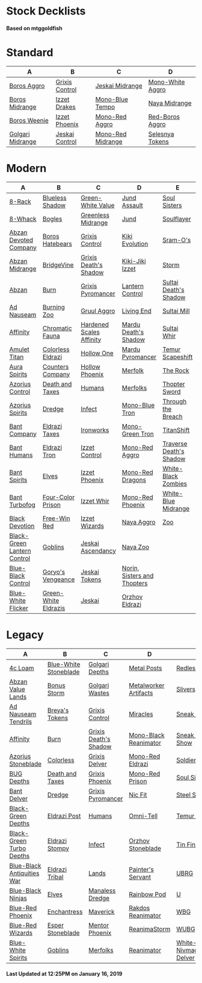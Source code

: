 # Stock Decklists
#### Based on mtggoldfish


# Standard

|                                 A                                  |                               B                                |                                  C                                   |                                 D                                  |
|--------------------------------------------------------------------|----------------------------------------------------------------|----------------------------------------------------------------------|--------------------------------------------------------------------|
|[Boros Aggro](./mtggoldfish/Standard/decks/Boros_Aggro.md)          |[Grixis Control](./mtggoldfish/Standard/decks/Grixis_Control.md)|[Jeskai Midrange](./mtggoldfish/Standard/decks/Jeskai_Midrange.md)    |[Mono-White Aggro](./mtggoldfish/Standard/decks/Mono-White_Aggro.md)|
|[Boros Midrange](./mtggoldfish/Standard/decks/Boros_Midrange.md)    |[Izzet Drakes](./mtggoldfish/Standard/decks/Izzet_Drakes.md)    |[Mono-Blue Tempo](./mtggoldfish/Standard/decks/Mono-Blue_Tempo.md)    |[Naya Midrange](./mtggoldfish/Standard/decks/Naya_Midrange.md)      |
|[Boros Weenie](./mtggoldfish/Standard/decks/Boros_Weenie.md)        |[Izzet Phoenix](./mtggoldfish/Standard/decks/Izzet_Phoenix.md)  |[Mono-Red Aggro](./mtggoldfish/Standard/decks/Mono-Red_Aggro.md)      |[Red-Boros Aggro](./mtggoldfish/Standard/decks/Red-Boros_Aggro.md)  |
|[Golgari Midrange](./mtggoldfish/Standard/decks/Golgari_Midrange.md)|[Jeskai Control](./mtggoldfish/Standard/decks/Jeskai_Control.md)|[Mono-Red Midrange](./mtggoldfish/Standard/decks/Mono-Red_Midrange.md)|[Selesnya Tokens](./mtggoldfish/Standard/decks/Selesnya_Tokens.md)  |


# Modern

|                                           A                                            |                                    B                                     |                                        C                                         |                                           D                                            |                                       E                                        |
|----------------------------------------------------------------------------------------|--------------------------------------------------------------------------|----------------------------------------------------------------------------------|----------------------------------------------------------------------------------------|--------------------------------------------------------------------------------|
|[8-Rack](./mtggoldfish/Modern/decks/8-Rack.md)                                          |[Blueless Shadow](./mtggoldfish/Modern/decks/Blueless_Shadow.md)          |[Green-White Value](./mtggoldfish/Modern/decks/Green-White_Value.md)              |[Jund Assault](./mtggoldfish/Modern/decks/Jund_Assault.md)                              |[Soul Sisters](./mtggoldfish/Modern/decks/Soul_Sisters.md)                      |
|[8-Whack](./mtggoldfish/Modern/decks/8-Whack.md)                                        |[Bogles](./mtggoldfish/Modern/decks/Bogles.md)                            |[Greenless Midrange](./mtggoldfish/Modern/decks/Greenless_Midrange.md)            |[Jund](./mtggoldfish/Modern/decks/Jund.md)                                              |[Soulflayer](./mtggoldfish/Modern/decks/Soulflayer.md)                          |
|[Abzan Devoted Company](./mtggoldfish/Modern/decks/Abzan_Devoted_Company.md)            |[Boros Hatebears](./mtggoldfish/Modern/decks/Boros_Hatebears.md)          |[Grixis Control](./mtggoldfish/Modern/decks/Grixis_Control.md)                    |[Kiki Evolution](./mtggoldfish/Modern/decks/Kiki_Evolution.md)                          |[Sram-O's](./mtggoldfish/Modern/decks/Sram-O's.md)                              |
|[Abzan Midrange](./mtggoldfish/Modern/decks/Abzan_Midrange.md)                          |[BridgeVine](./mtggoldfish/Modern/decks/BridgeVine.md)                    |[Grixis Death's Shadow](./mtggoldfish/Modern/decks/Grixis_Death's_Shadow.md)      |[Kiki-Jiki Izzet](./mtggoldfish/Modern/decks/Kiki-Jiki_Izzet.md)                        |[Storm](./mtggoldfish/Modern/decks/Storm.md)                                    |
|[Abzan](./mtggoldfish/Modern/decks/Abzan.md)                                            |[Burn](./mtggoldfish/Modern/decks/Burn.md)                                |[Grixis Pyromancer](./mtggoldfish/Modern/decks/Grixis_Pyromancer.md)              |[Lantern Control](./mtggoldfish/Modern/decks/Lantern_Control.md)                        |[Sultai Death's Shadow](./mtggoldfish/Modern/decks/Sultai_Death's_Shadow.md)    |
|[Ad Nauseam](./mtggoldfish/Modern/decks/Ad_Nauseam.md)                                  |[Burning Zoo](./mtggoldfish/Modern/decks/Burning_Zoo.md)                  |[Gruul Aggro](./mtggoldfish/Modern/decks/Gruul_Aggro.md)                          |[Living End](./mtggoldfish/Modern/decks/Living_End.md)                                  |[Sultai Mill](./mtggoldfish/Modern/decks/Sultai_Mill.md)                        |
|[Affinity](./mtggoldfish/Modern/decks/Affinity.md)                                      |[Chromatic Fauna](./mtggoldfish/Modern/decks/Chromatic_Fauna.md)          |[Hardened Scales Affinity](./mtggoldfish/Modern/decks/Hardened_Scales_Affinity.md)|[Mardu Death's Shadow](./mtggoldfish/Modern/decks/Mardu_Death's_Shadow.md)              |[Sultai Whir](./mtggoldfish/Modern/decks/Sultai_Whir.md)                        |
|[Amulet Titan](./mtggoldfish/Modern/decks/Amulet_Titan.md)                              |[Colorless Eldrazi](./mtggoldfish/Modern/decks/Colorless_Eldrazi.md)      |[Hollow One](./mtggoldfish/Modern/decks/Hollow_One.md)                            |[Mardu Pyromancer](./mtggoldfish/Modern/decks/Mardu_Pyromancer.md)                      |[Temur Scapeshift](./mtggoldfish/Modern/decks/Temur_Scapeshift.md)              |
|[Aura Spirits](./mtggoldfish/Modern/decks/Aura_Spirits.md)                              |[Counters Company](./mtggoldfish/Modern/decks/Counters_Company.md)        |[Hollow Phoenix](./mtggoldfish/Modern/decks/Hollow_Phoenix.md)                    |[Merfolk](./mtggoldfish/Modern/decks/Merfolk.md)                                        |[The Rock](./mtggoldfish/Modern/decks/The_Rock.md)                              |
|[Azorius Control](./mtggoldfish/Modern/decks/Azorius_Control.md)                        |[Death and Taxes](./mtggoldfish/Modern/decks/Death_and_Taxes.md)          |[Humans](./mtggoldfish/Modern/decks/Humans.md)                                    |[Merfolks](./mtggoldfish/Modern/decks/Merfolks.md)                                      |[Thopter Sword](./mtggoldfish/Modern/decks/Thopter_Sword.md)                    |
|[Azorius Spirits](./mtggoldfish/Modern/decks/Azorius_Spirits.md)                        |[Dredge](./mtggoldfish/Modern/decks/Dredge.md)                            |[Infect](./mtggoldfish/Modern/decks/Infect.md)                                    |[Mono-Blue Tron](./mtggoldfish/Modern/decks/Mono-Blue_Tron.md)                          |[Through the Breach](./mtggoldfish/Modern/decks/Through_the_Breach.md)          |
|[Bant Company](./mtggoldfish/Modern/decks/Bant_Company.md)                              |[Eldrazi Taxes](./mtggoldfish/Modern/decks/Eldrazi_Taxes.md)              |[Ironworks](./mtggoldfish/Modern/decks/Ironworks.md)                              |[Mono-Green Tron](./mtggoldfish/Modern/decks/Mono-Green_Tron.md)                        |[TitanShift](./mtggoldfish/Modern/decks/TitanShift.md)                          |
|[Bant Humans](./mtggoldfish/Modern/decks/Bant_Humans.md)                                |[Eldrazi Tron](./mtggoldfish/Modern/decks/Eldrazi_Tron.md)                |[Izzet Control](./mtggoldfish/Modern/decks/Izzet_Control.md)                      |[Mono-Red Aggro](./mtggoldfish/Modern/decks/Mono-Red_Aggro.md)                          |[Traverse Death's Shadow](./mtggoldfish/Modern/decks/Traverse_Death's_Shadow.md)|
|[Bant Spirits](./mtggoldfish/Modern/decks/Bant_Spirits.md)                              |[Elves](./mtggoldfish/Modern/decks/Elves.md)                              |[Izzet Phoenix](./mtggoldfish/Modern/decks/Izzet_Phoenix.md)                      |[Mono-Red Dragons](./mtggoldfish/Modern/decks/Mono-Red_Dragons.md)                      |[White-Black Zombies](./mtggoldfish/Modern/decks/White-Black_Zombies.md)        |
|[Bant Turbofog](./mtggoldfish/Modern/decks/Bant_Turbofog.md)                            |[Four-Color Prison](./mtggoldfish/Modern/decks/Four-Color_Prison.md)      |[Izzet Whir](./mtggoldfish/Modern/decks/Izzet_Whir.md)                            |[Mono-Red Phoenix](./mtggoldfish/Modern/decks/Mono-Red_Phoenix.md)                      |[White-Blue Midrange](./mtggoldfish/Modern/decks/White-Blue_Midrange.md)        |
|[Black Devotion](./mtggoldfish/Modern/decks/Black_Devotion.md)                          |[Free-Win Red](./mtggoldfish/Modern/decks/Free-Win_Red.md)                |[Izzet Wizards](./mtggoldfish/Modern/decks/Izzet_Wizards.md)                      |[Naya Aggro](./mtggoldfish/Modern/decks/Naya_Aggro.md)                                  |[Zoo](./mtggoldfish/Modern/decks/Zoo.md)                                        |
|[Black-Green Lantern Control](./mtggoldfish/Modern/decks/Black-Green_Lantern_Control.md)|[Goblins](./mtggoldfish/Modern/decks/Goblins.md)                          |[Jeskai Ascendancy](./mtggoldfish/Modern/decks/Jeskai_Ascendancy.md)              |[Naya Zoo](./mtggoldfish/Modern/decks/Naya_Zoo.md)                                      |                                                                                |
|[Blue-Black Control](./mtggoldfish/Modern/decks/Blue-Black_Control.md)                  |[Goryo's Vengeance](./mtggoldfish/Modern/decks/Goryo's_Vengeance.md)      |[Jeskai Tokens](./mtggoldfish/Modern/decks/Jeskai_Tokens.md)                      |[Norin, Sisters and Thopters](./mtggoldfish/Modern/decks/Norin,_Sisters_and_Thopters.md)|                                                                                |
|[Blue-White Flicker](./mtggoldfish/Modern/decks/Blue-White_Flicker.md)                  |[Green-White Eldrazis](./mtggoldfish/Modern/decks/Green-White_Eldrazis.md)|[Jeskai](./mtggoldfish/Modern/decks/Jeskai.md)                                    |[Orzhov Eldrazi](./mtggoldfish/Modern/decks/Orzhov_Eldrazi.md)                          |                                                                                |


# Legacy

|                                          A                                           |                                     B                                      |                                     C                                      |                                     D                                      |                                          E                                           |
|--------------------------------------------------------------------------------------|----------------------------------------------------------------------------|----------------------------------------------------------------------------|----------------------------------------------------------------------------|--------------------------------------------------------------------------------------|
|[4c Loam](./mtggoldfish/Legacy/decks/4c_Loam.md)                                      |[Blue-White Stoneblade](./mtggoldfish/Legacy/decks/Blue-White_Stoneblade.md)|[Golgari Depths](./mtggoldfish/Legacy/decks/Golgari_Depths.md)              |[Metal Posts](./mtggoldfish/Legacy/decks/Metal_Posts.md)                    |[Redless Value](./mtggoldfish/Legacy/decks/Redless_Value.md)                          |
|[Abzan Value Lands](./mtggoldfish/Legacy/decks/Abzan_Value_Lands.md)                  |[Bonus Storm](./mtggoldfish/Legacy/decks/Bonus_Storm.md)                    |[Golgari Wastes](./mtggoldfish/Legacy/decks/Golgari_Wastes.md)              |[Metalworker Artifacts](./mtggoldfish/Legacy/decks/Metalworker_Artifacts.md)|[Slivers](./mtggoldfish/Legacy/decks/Slivers.md)                                      |
|[Ad Nauseam Tendrils](./mtggoldfish/Legacy/decks/Ad_Nauseam_Tendrils.md)              |[Breya's Tokens](./mtggoldfish/Legacy/decks/Breya's_Tokens.md)              |[Grixis Control](./mtggoldfish/Legacy/decks/Grixis_Control.md)              |[Miracles](./mtggoldfish/Legacy/decks/Miracles.md)                          |[Sneak Attack](./mtggoldfish/Legacy/decks/Sneak_Attack.md)                            |
|[Affinity](./mtggoldfish/Legacy/decks/Affinity.md)                                    |[Burn](./mtggoldfish/Legacy/decks/Burn.md)                                  |[Grixis Death's Shadow](./mtggoldfish/Legacy/decks/Grixis_Death's_Shadow.md)|[Mono-Black Reanimator](./mtggoldfish/Legacy/decks/Mono-Black_Reanimator.md)|[Sneak and Show](./mtggoldfish/Legacy/decks/Sneak_and_Show.md)                        |
|[Azorius Stoneblade](./mtggoldfish/Legacy/decks/Azorius_Stoneblade.md)                |[Colorless](./mtggoldfish/Legacy/decks/Colorless.md)                        |[Grixis Delver](./mtggoldfish/Legacy/decks/Grixis_Delver.md)                |[Mono-Red Eldrazi](./mtggoldfish/Legacy/decks/Mono-Red_Eldrazi.md)          |[Soldiers&amp;Taxes](./mtggoldfish/Legacy/decks/Soldiers&amp;Taxes.md)                |
|[BUG Depths](./mtggoldfish/Legacy/decks/BUG_Depths.md)                                |[Death and Taxes](./mtggoldfish/Legacy/decks/Death_and_Taxes.md)            |[Grixis Phoenix](./mtggoldfish/Legacy/decks/Grixis_Phoenix.md)              |[Mono-Red Prison](./mtggoldfish/Legacy/decks/Mono-Red_Prison.md)            |[Soul Sisters](./mtggoldfish/Legacy/decks/Soul_Sisters.md)                            |
|[Bant Delver](./mtggoldfish/Legacy/decks/Bant_Delver.md)                              |[Dredge](./mtggoldfish/Legacy/decks/Dredge.md)                              |[Grixis Pyromancer](./mtggoldfish/Legacy/decks/Grixis_Pyromancer.md)        |[Nic Fit](./mtggoldfish/Legacy/decks/Nic_Fit.md)                            |[Steel Stompy](./mtggoldfish/Legacy/decks/Steel_Stompy.md)                            |
|[Black-Green Depths](./mtggoldfish/Legacy/decks/Black-Green_Depths.md)                |[Eldrazi Post](./mtggoldfish/Legacy/decks/Eldrazi_Post.md)                  |[Humans](./mtggoldfish/Legacy/decks/Humans.md)                              |[Omni-Tell](./mtggoldfish/Legacy/decks/Omni-Tell.md)                        |[Temur Delver](./mtggoldfish/Legacy/decks/Temur_Delver.md)                            |
|[Black-Green Turbo Depths](./mtggoldfish/Legacy/decks/Black-Green_Turbo_Depths.md)    |[Eldrazi Stompy](./mtggoldfish/Legacy/decks/Eldrazi_Stompy.md)              |[Infect](./mtggoldfish/Legacy/decks/Infect.md)                              |[Orzhov Stoneblade](./mtggoldfish/Legacy/decks/Orzhov_Stoneblade.md)        |[Tin Fins](./mtggoldfish/Legacy/decks/Tin_Fins.md)                                    |
|[Blue-Black Antiquities War](./mtggoldfish/Legacy/decks/Blue-Black_Antiquities_War.md)|[Eldrazi Tribal](./mtggoldfish/Legacy/decks/Eldrazi_Tribal.md)              |[Lands](./mtggoldfish/Legacy/decks/Lands.md)                                |[Painter's Servant](./mtggoldfish/Legacy/decks/Painter's_Servant.md)        |[UBRG](./mtggoldfish/Legacy/decks/UBRG.md)                                            |
|[Blue-Black Ninjas](./mtggoldfish/Legacy/decks/Blue-Black_Ninjas.md)                  |[Elves](./mtggoldfish/Legacy/decks/Elves.md)                                |[Manaless Dredge](./mtggoldfish/Legacy/decks/Manaless_Dredge.md)            |[Rainbow Pod](./mtggoldfish/Legacy/decks/Rainbow_Pod.md)                    |[U](./mtggoldfish/Legacy/decks/U.md)                                                  |
|[Blue-Red Phoenix](./mtggoldfish/Legacy/decks/Blue-Red_Phoenix.md)                    |[Enchantress](./mtggoldfish/Legacy/decks/Enchantress.md)                    |[Maverick](./mtggoldfish/Legacy/decks/Maverick.md)                          |[Rakdos Reanimator](./mtggoldfish/Legacy/decks/Rakdos_Reanimator.md)        |[WBG](./mtggoldfish/Legacy/decks/WBG.md)                                              |
|[Blue-Red Wizards](./mtggoldfish/Legacy/decks/Blue-Red_Wizards.md)                    |[Esper Stoneblade](./mtggoldfish/Legacy/decks/Esper_Stoneblade.md)          |[Mentor Phoenix](./mtggoldfish/Legacy/decks/Mentor_Phoenix.md)              |[ReanimaStorm](./mtggoldfish/Legacy/decks/ReanimaStorm.md)                  |[WUBG](./mtggoldfish/Legacy/decks/WUBG.md)                                            |
|[Blue-White Spirits](./mtggoldfish/Legacy/decks/Blue-White_Spirits.md)                |[Goblins](./mtggoldfish/Legacy/decks/Goblins.md)                            |[Merfolks](./mtggoldfish/Legacy/decks/Merfolks.md)                          |[Reanimator](./mtggoldfish/Legacy/decks/Reanimator.md)                      |[White-Blue Nivmagus Delver](./mtggoldfish/Legacy/decks/White-Blue_Nivmagus_Delver.md)|



#### Last Updated at 12:25PM on January 16, 2019